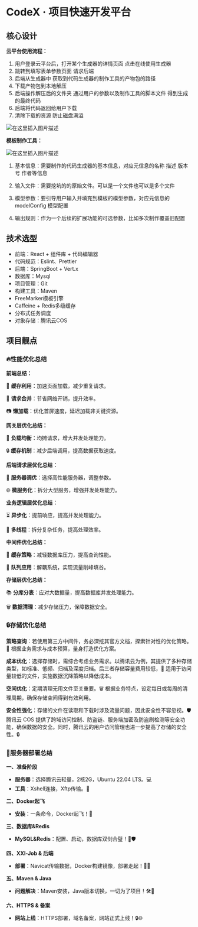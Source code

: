 # CodeX · 项目快速开发平台

## 核心设计

**云平台使用流程：**

1. 用户登录云平台后，打开某个生成器的详情页面 点击在线使用生成器
2. 跳转到填写表单参数页面 请求后端
3. 后端从生成器中 获取到代码生成器的制作工具的产物包的路径
4. 下载产物包到本地解压
5. 后端操作解压后的文件夹 通过用户的参数以及制作工具的脚本文件 得到生成的最终代码
6. 后端将代码返回给用户下载
7. 清除下载的资源 防止磁盘满溢

![在这里插入图片描述](https://img-blog.csdnimg.cn/direct/17a0232ed70c412bb4f3a8a9f53bece0.png)

**模板制作工具：**

![在这里插入图片描述](https://img-blog.csdnimg.cn/direct/668a9468ae8c4ef6a66e94e6e9274e3f.png)

1. 基本信息：需要制作的代码生成器的基本信息，对应元信息的名称 描述 版本号 作者等信息

2. 输入文件：需要挖坑的的原始文件。可以是一个文件也可以是多个文件

3. 模型参数：要引导用户输入并填充到模板的模型参数，对应元信息的 modelConfig 模型配置

4. 输出规则：作为一个后续的扩展功能的可选参数，比如多次制作覆盖旧配置



## 技术选型

- 前端：React + 组件库 + 代码编辑器
- 代码规范：Eslint、Prettier
- 后端：SpringBoot + Vert.x
- 数据库：Mysql
- 项目管理：Git
- 构建工具：Maven
- FreeMarker模板引擎
- Caffeine + Redis多级缓存
- 分布式任务调度
- 对象存储：腾讯云COS

## 项目靓点

### 🔥性能优化总结

**前端总结：**

🚀 **缓存利用**：加速页面加载，减少重复请求。

💨 **请求合并**：节省网络开销，提升效率。

📷 **懒加载**：优化首屏速度，延迟加载非关键资源。

**网关层优化总结：**

🔄 **负载均衡**：均摊请求，增大并发处理能力。

🔒 **缓存机制**：减少后端调用，提高数据获取速度。

**后端请求层优化总结：**

🔧 **服务器调优**：选择高性能服务器，调整参数。

🌐 **微服务化**：拆分大型服务，增强并发处理能力。

**业务逻辑层优化总结：**

⏳ **异步化**：提前响应，提高并发处理能力。

🔀 **多线程**：拆分复杂任务，提高处理效率。

**中间件优化总结：**

🔄 **缓存策略**：减轻数据库压力，提高查询性能。

💌 **队列应用**：解耦系统，实现流量削峰填谷。

**存储层优化总结：**

📚 **分库分表**：应对大数据量，提高数据库并发处理能力。

🗑️ **数据清理**：减少存储压力，保障数据安全。

### 🔒**存储优化总结**

**策略查询**：若使用第三方中间件，务必深挖其官方文档，探索针对性的优化策略。📘 根据业务需求与成本预算，量身打造优化方案。

**成本优化**：选择存储时，需综合考虑业务需求。以腾讯云为例，其提供了多种存储类型，如标准、低频、归档及深度归档。后三者存储容量费用较低，💸 适用于访问量较低的文件，实施数据沉降策略以降低成本。

**空间优化**：定期清理无用文件至关重要。🗑️ 根据业务特点，设定每日或每周的清理周期，确保存储空间得到有效利用。

**安全性强化**：存储的文件在读取和下载时涉及流量问题，因此安全性不容忽视。🛡️ 腾讯云 COS 提供了跨域访问控制、防盗链、服务端加密及防盗刷检测等安全功能，确保数据的安全。同时，腾讯云的用户访问管理也进一步提高了存储的安全性。🔒

### 🚀服务器部署总结

**一、准备阶段**

- **服务器**：选择腾讯云轻量，2核2G，Ubuntu 22.04 LTS。💻
- **工具**：Xshell连接，Xftp传输。🔗

**二、Docker起飞**

- **安装**：一条命令，Docker起飞！🐳

**三、数据库&Redis**

- **MySQL&Redis**：配置、启动，数据库双剑合璧！🔪🛡️

**四、XXl-Job & 后端**

- **部署**：Navicat传输数据，Docker构建镜像，部署走起！🚀💼

**五、Maven & Java**

- **问题解决**：Maven安装，Java版本切换，一切为了项目！🛠️🔧

**六、HTTPS & 备案**

- **网站上线**：HTTPS部署，域名备案，网站正式上线！🔒🌐

